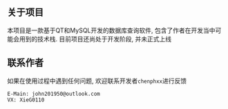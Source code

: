 ## 关于项目 
本项目是一款基于QT和MySQL开发的数据库查询软件, 包含了作者在开发当中可能会用到的技术栈. 目前项目还尚处于开发阶段, 并未正式上线 
## 联系作者 
如果在使用过程中遇到任何问题, 欢迎联系开发者`chenphxx`进行反馈 
```
E-Main: john201950@outlook.com
VX: XieG0110
```
